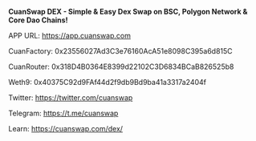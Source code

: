 <strong>CuanSwap DEX - Simple & Easy Dex Swap on BSC, Polygon Network & Core Dao Chains!</strong>

APP URL: https://app.cuanswap.com

CuanFactory: 0x23556027Ad3C3e76160AcA51e8098C395a6d815C

CuanRouter: 0x318D4B0364E8399d22102C3D6834BCaB826525b8

Weth9: 0x40375C92d9FAf44d2f9db9Bd9ba41a3317a2404f

Twitter: https://twitter.com/cuanswap

Telegram: https://t.me/cuanswap

Learn: https://cuanswap.com/dex/
